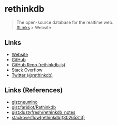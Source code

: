# rethinkdb

> The open-source database for the realtime web.  
[#Links](#links) > Website

## Links

- [Website](https://rethinkdb.com)
- [GitHub](/rethinkdb)
- [GitHub Repo (rethinkdb-js)](/rethinkdb/rethinkdb-js)
- [Stack Overflow](https://stackoverflow.com/questions/tagged/rethinkdb)
- [Twitter (@rethinkdb)](https://twitter.com/rethinkdb)

## Links (References)

- [gist:neumino](https://gist.github.com/neumino)
- [gist:faridiot/Rethinkdb](https://gist.github.com/faridiot/43cb212565a47035f1c23fea111d25ab)
- [gist:dustyfresh/rethinkdb_notes](https://gist.github.com/dustyfresh/5cf27c744bf11d274afbc23c0289548b)
- [stackoverflow\[rethinkdb\]\(30265313\)](https://stackoverflow.com/questions/30265313)
